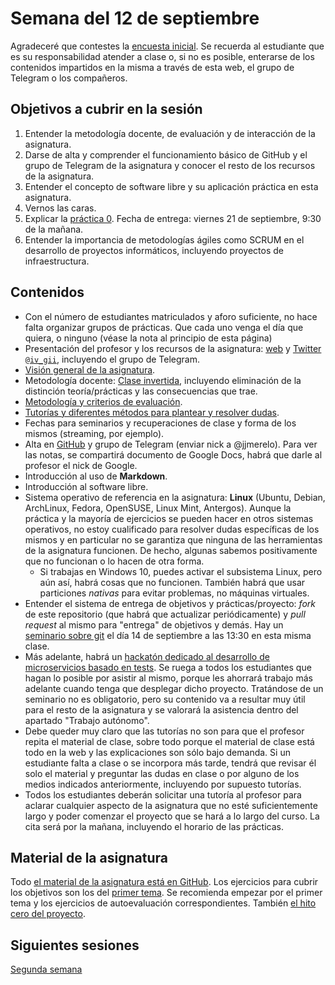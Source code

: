 # Semana del 12 de septiembre

Agradeceré que contestes la
[encuesta inicial](https://docs.google.com/forms/d/e/1FAIpQLSf-Vga9rqveO0vybzZGgh4cY7qOYvjfvSbZYyH_H9w893AgXg/viewform). Se
recuerda al estudiante que es su responsabilidad atender a clase o, si
no es posible,
enterarse de los contenidos impartidos en la misma a través de esta web, el grupo de Telegram o los compañeros.


## Objetivos a cubrir en la sesión

1. Entender la metodología docente, de evaluación y de interacción de la asignatura.
2. Darse de alta y comprender el funcionamiento básico de GitHub y el
   grupo de Telegram de la asignatura y conocer el resto de los recursos de la asignatura.
2. Entender el concepto de software libre y su aplicación práctica en esta asignatura.
3. Vernos las caras.
4. Explicar la
   [práctica 0](http://jj.github.io/IV/documentos/proyecto/0.Repositorio). Fecha
   de entrega: viernes 21 de septiembre, 9:30 de la mañana.
5. Entender la importancia de metodologías ágiles como SCRUM en el
   desarrollo de proyectos informáticos, incluyendo proyectos de
   infraestructura.

## Contenidos

* Con el número de estudiantes matriculados y aforo suficiente, no hace falta organizar grupos
  de prácticas. Que cada uno venga el día que quiera, o ninguno (véase
  la nota al principio de esta página)
* Presentación del profesor y los recursos de la
  asignatura: [web](http://jj.github.io/IV)
  y [Twitter `@iv_gii`](http://twitter.com/iv_gii), incluyendo el
  grupo de Telegram.
* [Visión general de la asignatura](http://grados.ugr.es/informatica/pages/infoacademica/guias_docentes/espti/infraestructuravirtual).
* Metodología
  docente:
  [Clase invertida](http://www.tecnologiasparalaeducacion.es/la-clase-inversa-flip-classroom-tecnologias/),
  incluyendo eliminación de la distinción teoría/prácticas y las
  consecuencias que trae. 
* [Metodología y criterios de evaluación](../Metodología_y_criterios_de_evaluación.md).
* [Tutorías y diferentes métodos para plantear y resolver dudas](https://github.com/JJ/IV-18-19/issues).
* Fechas para seminarios y recuperaciones de clase y forma de los mismos (streaming, por ejemplo).
* Alta en [GitHub](http://github.com) y grupo de Telegram (enviar nick
  a @jjmerelo). Para ver las notas, se compartirá documento de Google
  Docs, habrá que darle al profesor el nick de Google.
* Introducción al uso de **Markdown**.
* Introducción al software libre.
* Sistema operativo de referencia en la asignatura: **Linux** (Ubuntu,
  Debian, ArchLinux, Fedora, OpenSUSE, Linux Mint, Antergos). Aunque la práctica
  y la mayoría de ejercicios se pueden hacer en otros sistemas
  operativos, no estoy cualificado para resolver dudas
  específicas de los mismos y en particular no se garantiza que
  ninguna de las herramientas de la asignatura funcionen. De hecho, algunas
  sabemos positivamente que no funcionan o lo hacen de otra forma. 
  * Si trabajas en Windows 10, puedes activar el subsistema Linux, pero aún
  así, habrá cosas que no funcionen. También habrá que usar
  particiones *nativas* para evitar problemas, no máquinas virtuales. 
* Entender el sistema de entrega de objetivos y prácticas/proyecto: *fork* de este repositorio (que
  habrá que actualizar periódicamente) y *pull request* al mismo para
  "entrega" de objetivos y demás. Hay
  un
  [seminario sobre git](https://www.meetup.com/es-ES/Granada-Geek/events/254439261/) el
  día 14 de septiembre a las 13:30 en esta misma clase.
* Más adelante, habrá un [hackatón dedicado al desarrollo de microservicios basado en tests](https://www.meetup.com/es-ES/Granada-Geek/events/254608936/). Se ruega a todos los estudiantes que hagan lo
  posible por asistir al mismo, porque les ahorrará trabajo más adelante cuando tenga que desplegar dicho proyecto. Tratándose de un seminario no es obligatorio, pero su
  contenido va a resultar muy útil para el resto de la asignatura y se
  valorará la asistencia dentro del apartado "Trabajo autónomo".
* Debe queder muy claro que las tutorías no son para que el profesor
  repita el material de clase, sobre todo porque el material de clase
  está todo en la web y las explicaciones son sólo bajo demanda. Si un
  estudiante falta a clase o se incorpora más tarde, tendrá que revisar él
  solo el material y preguntar las dudas en clase o por alguno de los
  medios indicados anteriormente, incluyendo por supuesto tutorías.
* Todos los estudiantes deberán solicitar una tutoría al profesor para
  aclarar cualquier aspecto de la asignatura que
  no esté suficientemente largo y poder comenzar el proyecto que se hará a lo largo
  del curso. La cita será por la mañana, incluyendo el horario de las prácticas.

## Material de la asignatura

Todo
[el material de la asignatura está en GitHub](http://jj.github.io/IV). Los ejercicios para cubrir los objetivos son los del [primer tema](http://jj.github.io/IV/documentos/temas/Intro_concepto_y_soporte_fisico). Se
recomienda empezar por el primer tema y los ejercicios de
autoevaluación correspondientes. También
[el hito cero del proyecto](http://jj.github.io/IV/documentos/proyecto/0.Repositorio). 

## Siguientes sesiones

[Segunda semana](semana-02.md)
